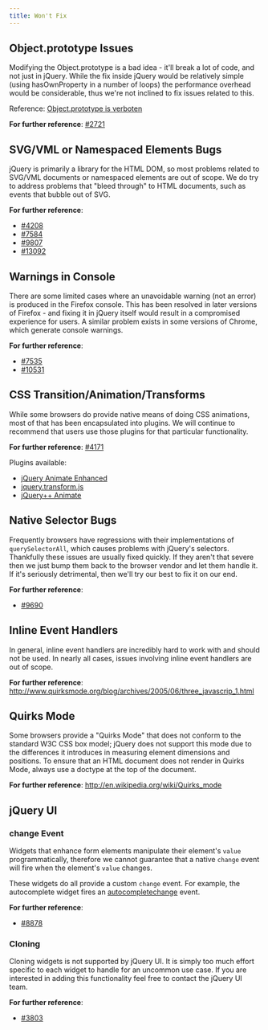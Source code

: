 ```yaml
---
title: Won't Fix
---
```


## Object.prototype Issues

Modifying the Object.prototype is a bad idea - it'll break a lot of code, and
not just in jQuery. While the fix inside jQuery would be relatively simple
(using hasOwnProperty in a number of loops) the performance overhead would be
considerable, thus we're not inclined to fix issues related to this.

Reference: [Object.prototype is verboten](http://erik.eae.net/archives/2005/06/06/22.13.54/)

**For further reference**: [ #2721 ]( http://bugs.jquery.com/ticket/2721 )

## SVG/VML or Namespaced Elements Bugs

jQuery is primarily a library for the HTML DOM, so most problems related to SVG/VML 
documents or namespaced elements are out of scope. We do try to address problems
that "bleed through" to HTML documents, such as events that bubble out of SVG.

**For further reference**:

* [#4208](http://bugs.jquery.com/ticket/4208)
* [#7584](http://bugs.jquery.com/ticket/7584)
* [#9807](http://bugs.jquery.com/ticket/9807)
* [#13092](http://bugs.jquery.com/ticket/13092)

## Warnings in Console

There are some limited cases where an unavoidable warning (not an error) is
produced in the Firefox console. This has been resolved in later versions of
Firefox - and fixing it in jQuery itself would result in a compromised
experience for users. A similar problem exists in some versions of Chrome,
which generate console warnings.

**For further reference**:

* [#7535](http://bugs.jquery.com/ticket/7535)
* [#10531](http://bugs.jquery.com/ticket/10531)

## CSS Transition/Animation/Transforms

While some browsers do provide native means of doing CSS animations, most of
that has been encapsulated into plugins. We will continue to recommend that
users use those plugins for that particular functionality.

**For further reference**: [#4171](http://bugs.jquery.com/ticket/4171)

Plugins available:

* [jQuery Animate Enhanced](https://github.com/benbarnett/jQuery-Animate-Enhanced/)
* [jquery.transform.js](https://github.com/louisremi/jquery.transform.js)
* [jQuery++ Animate](http://jquerypp.com/#animate)

## Native Selector Bugs

Frequently browsers have regressions with their implementations of
`querySelectorAll`, which causes problems with jQuery's selectors. Thankfully
these issues are usually fixed quickly. If they aren't that severe then we
just bump them back to the browser vendor and let them handle it.
If it's seriously detrimental, then we'll try our best to fix it on our end.

**For further reference**:

* [#9690]( http://bugs.jquery.com/ticket/9690 )

## Inline Event Handlers

In general, inline event handlers are incredibly hard to work with and should
not be used. In nearly all cases, issues involving inline event handlers are
out of scope.

**For further reference**: http://www.quirksmode.org/blog/archives/2005/06/three_javascrip_1.html

## Quirks Mode

Some browsers provide a "Quirks Mode" that does not conform to the standard W3C
CSS box model; jQuery does not support this mode due to the differences it
introduces in measuring element dimensions and positions. To ensure that an
HTML document does not render in Quirks Mode, always use a doctype at the top
of the document.

**For further reference**: http://en.wikipedia.org/wiki/Quirks_mode

## jQuery UI

### change Event

Widgets that enhance form elements manipulate their element's `value` programmatically, 
therefore we cannot guarantee that a native `change` event will fire when the element's 
`value` changes.

These widgets do all provide a custom `change` event.  For example, the autocomplete 
widget fires an [autocompletechange](http://api.jqueryui.com/autocomplete/#event-change) event.

**For further reference**:

* [#8878]( http://bugs.jqueryui.com/ticket/8878 )

### Cloning

Cloning widgets is not supported by jQuery UI.  It is simply too much effort specific 
to each widget to handle for an uncommon use case.  If you are interested in adding
this functionality feel free to contact the jQuery UI team.

**For further reference**:

* [#3803]( http://bugs.jqueryui.com/ticket/3803 )
